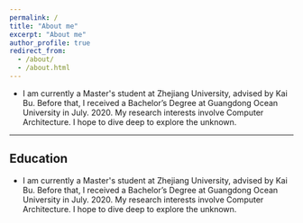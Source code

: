 ```yaml
---
permalink: /
title: "About me"
excerpt: "About me"
author_profile: true
redirect_from: 
  - /about/
  - /about.html
---
```


- I am currently a Master's student at Zhejiang University, advised by Kai Bu. Before that, I received a Bachelor’s Degree at Guangdong Ocean University in July. 2020. My research interests involve Computer Architecture. I hope to dive deep to explore the unknown.

---
Education
---

- I am currently a Master's student at Zhejiang University, advised by Kai Bu. Before that, I received a Bachelor’s Degree at Guangdong Ocean University in July. 2020. My research interests involve Computer Architecture. I hope to dive deep to explore the unknown.

